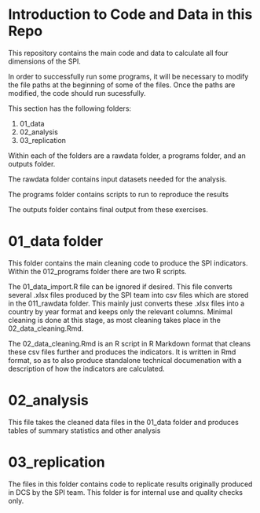 # Introduction to Code and Data in this Repo

This repository contains the main code and data to calculate all four dimensions of the SPI.

In order to successfully run some programs, it will be necessary to modify the file paths at the beginning of some of the files.  Once the paths are modified, the code should run sucessfully.

This section has the following folders: 
1. 01_data  
2. 02_analysis  
3. 03_replication

Within each of the folders are a rawdata folder, a programs folder, and an outputs folder.  

The rawdata folder contains input datasets needed for the analysis.

The programs folder contains scripts to run to reproduce the results

The outputs folder contains final output from these exercises.

# 01_data folder

This folder contains the main cleaning code to produce the SPI indicators.  Within the 012_programs folder there are two R scripts.  

The 01_data_import.R file can be ignored if desired. This file converts several .xlsx files produced by the SPI team into csv files which are stored in the 011_rawdata folder.  This mainly just converts these .xlsx files into a country by year format and keeps only the relevant columns.  Minimal cleaning is done at this stage, as most cleaning takes place in the 02_data_cleaning.Rmd.

The 02_data_cleaning.Rmd is an R script in R Markdown format that cleans these csv files further and produces the indicators.  It is written in Rmd format, so as to also produce standalone technical documenation with a description of how the indicators are calculated.

# 02_analysis

This file takes the cleaned data files in the 01_data folder and produces tables of summary statistics and other analysis

# 03_replication

The files in this folder contains code to replicate results originally produced in DCS by the SPI team.  This folder is for internal use and quality checks only.
